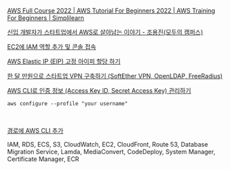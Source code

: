 



[AWS Full Course 2022 | AWS Tutorial For Beginners 2022 | AWS Training For Beginners | Simplilearn](https://www.youtube.com/watch?v=ZB5ONbD_SMY&list=PLiLLi47PCMPjvVIba_5Tzl--QqblJkpnZ&index=12&ab_channel=Simplilearn)
<br/>

[신입 개발자가 스타트업에서 AWS로 살아남는 이야기 - 조용진(모두의 캠퍼스)](https://www.youtube.com/watch?v=r6TFnNQsQLY&t=253s&ab_channel=AmazonWebServicesKorea)
<br/>

[EC2에 IAM 역할 추가 및 콘솔 접속](https://kitty-geno.tistory.com/68)
<br/>

[AWS Elastic IP (EIP) 고정 아이피 할당 하기](https://goddaehee.tistory.com/192)
<br/>

[한 달 만원으로 스타트업 VPN 구축하기 (SoftEther VPN, OpenLDAP, FreeRadius)](https://medium.com/chequer/%ED%95%9C%EB%8B%AC-%EB%A7%8C%EC%9B%90%EC%9C%BC%EB%A1%9C-vpn-%EA%B5%AC%EC%B6%95%ED%95%98%EA%B8%B0-softether-vpn-openldap-freeradius-9c629f923eb0)
<br/>

[AWS CLI로 인증 정보 (Access Key ID, Secret Access Key) 관리하기](https://www.daleseo.com/aws-cli-configure/)
```aidl
aws configure --profile "your username"
```
<br/>

[경로에 AWS CLI 추가](https://docs.aws.amazon.com/ko_kr/cli/latest/userguide/getting-started-path.html)
<br/>

[]()

[]()

[]()

[]()

[]()

[]()

[]()



IAM, RDS, ECS, S3, CloudWatch, EC2, CloudFront, Route 53, Database Migration Service, Lamda, MediaConvert, CodeDeploy, System Manager,  Certificate Manager, ECR



